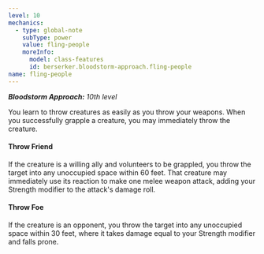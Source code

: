 ```yaml
---
level: 10
mechanics:
  - type: global-note
    subType: power
    value: fling-people
    moreInfo:
      model: class-features
      id: berserker.bloodstorm-approach.fling-people
name: fling-people
---
```

_**Bloodstorm Approach:** 10th level_
You learn to throw creatures as easily as you throw your weapons. When you successfully grapple a creature, you may immediately throw the creature.
#### Throw Friend
If the creature is a willing ally and volunteers to be grappled, you throw the target into any unoccupied space within 60 feet. That creature may immediately use its reaction to make one melee weapon attack, adding your Strength modifier to the attack's damage roll.
#### Throw Foe
If the creature is an opponent, you throw the target into any unoccupied space within 30 feet, where it takes damage equal to your Strength modifier and falls prone.